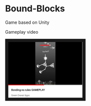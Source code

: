 # Bound-Blocks
Game based on Unity

Gameplay video
<div>
<a href="https://youtu.be/7Vc795kIwgE" target="_blank"><img src="https://github.com/VivanDenon/Images/blob/main/B%26B/Gameplay.PNG" 
alt="ALT-ТЕКСТ ИЗОБРАЖЕНИЯ" width="240" height="180" border="10" /></a>
</div>
